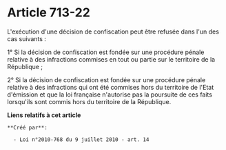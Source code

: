 # Article 713-22

L'exécution d'une décision de confiscation peut être refusée dans l'un des cas suivants : 

1° Si la décision de confiscation est fondée sur une procédure pénale relative à des infractions commises en tout ou partie
sur le territoire de la République ; 

2° Si la décision de confiscation est fondée sur une procédure pénale relative à des infractions qui ont été commises hors du
territoire de l'Etat d'émission et que la loi française n'autorise pas la poursuite de ces faits lorsqu'ils sont commis hors
du territoire de la République.

**Liens relatifs à cet article**

	**Créé par**:

	  - Loi n°2010-768 du 9 juillet 2010 - art. 14
